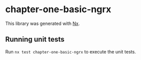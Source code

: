 # chapter-one-basic-ngrx

This library was generated with [Nx](https://nx.dev).

## Running unit tests

Run `nx test chapter-one-basic-ngrx` to execute the unit tests.
